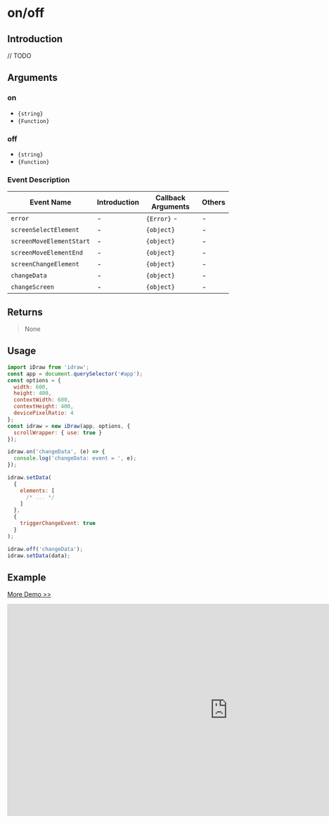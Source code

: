 # on/off

## Introduction

// TODO

## Arguments

### on

- `{string}`
- `{Function}`

### off

- `{string}`
- `{Function}`

### Event Description

| Event Name               | Introduction | Callback Arguments | Others |
| ------------------------ | ------------ | ------------------ | ------ |
| `error`                  | -            | `{Error}` -        | -      |
| `screenSelectElement`    | -            | `{object}`         | -      |
| `screenMoveElementStart` | -            | `{object}`         | -      |
| `screenMoveElementEnd`   | -            | `{object}`         | -      |
| `screenChangeElement`    | -            | `{object}`         | -      |
| `changeData`             | -            | `{object}`         | -      |
| `changeScreen`           | -            | `{object}`         | -      |

## Returns

> None

## Usage

```js
import iDraw from 'idraw';
const app = document.querySelector('#app');
const options = {
  width: 600,
  height: 400,
  contextWidth: 600,
  contextHeight: 400,
  devicePixelRatio: 4
};
const idraw = new iDraw(app, options, {
  scrollWrapper: { use: true }
});

idraw.on('changeData', (e) => {
  console.log('changeData: event = ', e);
});

idraw.setData(
  {
    elements: [
      /* ... */
    ]
  },
  {
    triggerChangeEvent: true
  }
);

idraw.off('changeData');
idraw.setData(data);
```

## Example

[More Demo >>](https://idraw.js.org/playground/?demo=api-on)

<iframe class="idraw-playground-preview" 
  src="https://idraw.js.org/playground/?demo=api-on&header=false&sider=false&default-editor-split=50" 
  width="1000" height="480" frameborder="no" border="0"
  style="border: 1px solid #cecece; margin: 0px auto;"
></iframe>
